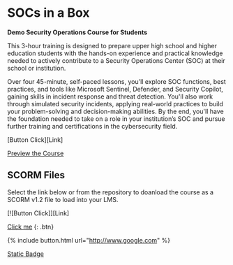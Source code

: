 # SOCs in a Box
**Demo Security Operations Course for Students**

This 3-hour training is designed to prepare upper high school and higher education students with the hands-on experience and practical knowledge needed to actively contribute to a Security Operations Center (SOC) at their school or institution.

Over four 45-minute, self-paced lessons, you'll explore SOC functions, best practices, and tools like Microsoft Sentinel, Defender, and Security Copilot, gaining skills in incident response and threat detection. You'll also work through simulated security incidents, applying real-world practices to build your problem-solving and decision-making abilities. By the end, you'll have the foundation needed to take on a role in your institution’s SOC and pursue further training and certifications in the cybersecurity field.

[Button Click][Link]

[Preview the Course](https://sburt1.github.io/socsinabox/content/#/)

## SCORM Files
Select the link below or from the repository to doanload the course as a SCORM v1.2 file to load into your LMS.

[![Button Click]][Link]

[Click me](http://www.google.com) {: .btn}

{% include button.html url="http://www.google.com" %}

[Static Badge](https://img.shields.io/badge/:badgeContent)
